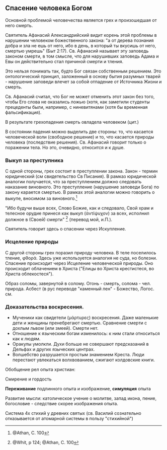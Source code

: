 ## Спасение человека Богом

Основной проблемой человечества является грех и произошедшая от него смерть.

Святитель Афанасий Александрийский видит корень этой проблемы в нарушении человеком божественного закона: "а от дерева познания добра и зла не ешь от него, ибо в день, в который ты вкусишь от него, смертью умрешь" (Быт 2:17). Св. Афанасий называет эту заповедь законом смерти, в том смысле, что для нарушивших заповедь Адама и Евы он действительно стал причиной смерти и тления.

Это нельзя понимать так, будто Бог связан собственным решением. Это онтологический принцип, заложенный в основу бытия разумных тварей - нарушение заповеди влечет за собой отпадение от Источника Жизни и смерть.

Св. Афанасий считал, что Бог не может отменить этот закон без того, чтобы Его слова не оказались ложью (хотя, как заметили студенты прецеденты были, например, с ниневитянами (хотя бы временная фальсификация).

В результате грехопадения смерть овладела человеком (цит.)

В состоянии падения можно выделить две стороны: то, что касается человеческой воли (свободное решение) и то, что касается природы человека (последствие решения). Св. Афанасий говорит только о поражении тела. Но это, очевидно, относится и к душе.

<!--- ![](../image/salv001.png){width=450 height=400} --->

### Выкуп за преступника

С одной стороны, грех состоит в преступлении закона. Закон - термин юридический (см свидетельство Св Писания). В рамказ юридической аналогии получается, что за преступлением должно следовать наказание виновного. Это преступление (нарушение заповеди Бога) по закону карается смертью. В рамках этой аналогии можно говорить о выкупе, вносимом за виновного.[^1] 

"Ибо будучи выше всех, Слово Божие, как и следовало, Свой храм и телесное орудие принеся как выкуп (ἀντίψυχον) за всех, исполнил должное в (Своей) смерти" [^2] (перевод мой, и.П.).

Святитель говорит здесь о спасении через Искупление.

### Исцеление природы

С другой стороны грех поразил природу человека. В теле поселилось тление, φθορά. Здесь уже используется аналогия не суда, но болезни. Спасение происходит через Исцеление человеческой природы. Оно происходит облачением в Христа ("Елицы во Христа крестистеся, во Христа облекостеся").

Образ соломы, завернутой в солому. Огонь - смерть, солома - чел. природа. Асбест (в рус переводе "каменный лен" - Божество, Логос.
см. 
    
<!--- ![](../image/salv002.png){width=450 height=400} --->

### Доказательства воскресения.

* Мученики как свидетели (μάρτυρες) воскресения. 
  Даже маленькие дети и женщины пренебрегают смертью. 
  Сравнение смерти с дохлым львом (или змеей). Смерти нет. 
* Отношение к языческим богам изменилось: к ним стали относиться как к людям.
* Оракулы умолкли.
  Духи больше не совершают предсказаний в Дельфах и других языческих центрах.
* Волшебство разрушается простым знамением Креста. 
  Люди перестают увлекаться волхвованием, сжигают колдовские книги.

Обобщение рел опыта христиан:

<!--- ![](../image/salv003.png){width=450 height=400} --->

Смирение и гордость

**Переживание** подлинного опыта и изображение, **симуляция** опыта

Развитие мысли: католическое учение о молитве, запад икона, пение, богословие - следствие скорее изображения опыта.

Система 4х стихий у древних святых (св. Василий сознательно отказывается от атомарной системы в пользу "стихийной")

<!--- ![](../image/salv004.png){width=450 height=400} --->

<!--- Возможно стоит сказать о том, что упор на понимание греха как вины и спасение как искупление не всегда позволяет найти контакт с собеседником. Полезно указать на понимание греха как болезни и спасения как исцеление --->

[^1]: @Athan, С. 100
[^2]: @Whit, p 124; @Athan, С. 100
